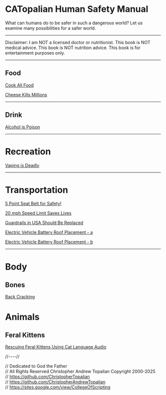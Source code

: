# CATopalian Human Safety Manual
What can humans do to be safer in such a dangerous world? Let us examine many possibilities for a safer world.

---

Disclaimer: I am NOT a licensed doctor or nutritionist. This book is NOT medical advice. This book is NOT nutrition advice. This book is for entertainment purposes only.

---

## **Food**

[Cook All Food](src/food/cook_all_food.md)  

[Cheese Kills Millions](src/food/cheese_kills_millions.md)  

---

## **Drink**

[Alcohol is Poison](src/drink/alcohol_is_poison.md)  

---

# Recreation

[Vaping is Deadly](src/recreation/vaping_is_deadly.md)  

---

# Transportation

[5 Point Seat Belt for Safety!](src/transportation/five_point_seat_belt.md)  

[20 mph Speed Limit Saves Lives](src/transportation/twenty_mph_speed_limit_saves_lives.md)  

[Guardrails in USA Should Be Replaced](src/transportation/guardrails_in_usa_should_be_replaced.md)  

[Electric Vehicle Battery Roof Placement - a](src/transportation/electric_vehicles/electric_vehicle_battery_roof_placement_a.md)  

[Electric Vehicle Battery Roof Placement - b](src/transportation/electric_vehicles/electric_vehicle_battery_roof_placement_b.md)  

---

# Body

## Bones
[Back Cracking](src/body/bones/back_cracking.md)  

# Animals

## Feral Kittens
[Rescuing Feral Kittens Using Cat Language Audio](src/animals/feral_cats/rescuing_feral_kittens_using_cat_language_audio.md)


//----//

// Dedicated to God the Father  
// All Rights Reserved Christopher Andrew Topalian Copyright 2000-2025  
// https://github.com/ChristopherTopalian  
// https://github.com/ChristopherAndrewTopalian  
// https://sites.google.com/view/CollegeOfScripting


